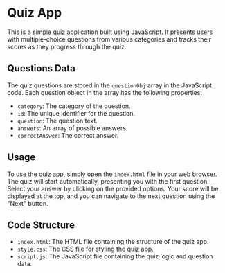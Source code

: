 # Quiz App

This is a simple quiz application built using JavaScript. It presents users with multiple-choice questions from various categories and tracks their scores as they progress through the quiz.

## Questions Data

The quiz questions are stored in the `questionObj` array in the JavaScript code. Each question object in the array has the following properties:

- `category`: The category of the question.
- `id`: The unique identifier for the question.
- `question`: The question text.
- `answers`: An array of possible answers.
- `correctAnswer`: The correct answer.

## Usage

To use the quiz app, simply open the `index.html` file in your web browser. The quiz will start automatically, presenting you with the first question. Select your answer by clicking on the provided options. Your score will be displayed at the top, and you can navigate to the next question using the "Next" button.

## Code Structure

- `index.html`: The HTML file containing the structure of the quiz app.
- `style.css`: The CSS file for styling the quiz app.
- `script.js`: The JavaScript file containing the quiz logic and question data.
